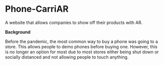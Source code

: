 # Phone-CarriAR

A website that allows companies to show off their products with AR.

**Background**

Before the pandemic, the most common way to buy a phone was going to a store. This allows people to demo phones before buying one. However, this is no longer an option for most due to most stores either being shut down or socially distanced and not allowing people to touch anything.